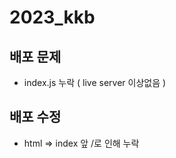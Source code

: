 # 2023_kkb

## 배포 문제
- index.js 누락 ( live server 이상없음 )

## 배포 수정 
- html <script src="index.js"></script> => index 앞 /로 인해 누락
